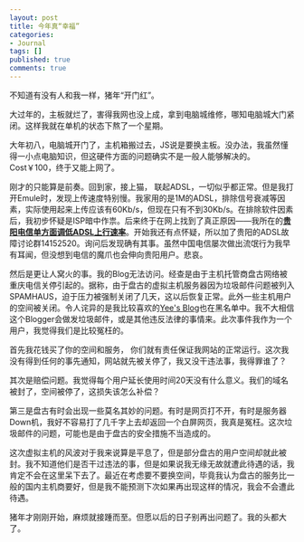 ```yaml
---
layout: post
title: 今年真“幸福”
categories:
- Journal
tags: []
published: true
comments: true
---
```

<p>不知道有没有人和我一样，猪年“开门红”。</p>

<p>大过年的，主板就烂了，害得我网也没上成，拿到电脑城维修，哪知电脑城大门紧闭。这样我就在单机的状态下熬了一个星期。</p>

<p>大年初八，电脑城开门了，主机箱搬过去，JS说是要换主板。没办法，我虽然懂得一小点电脑知识，但这硬件方面的问题确实不是一般人能够解决的。Cost￥100，终于又能上网了。</p>

<p>刚才的只能算是前奏。回到家，接上猫， 联起ADSL，一切似乎都正常。但是我打开Emule时，发现上传速度特别慢。我家用的是1M的ADSL，排除信号衰减等因素，实际使用起来上传应该有60Kb/s，但现在只有不到30Kb/s。在排除软件因素后，我初步怀疑是ISP暗中作祟。后来终于在网上找到了真正原因——我所在的<strong><a href="http://club.gz163.cn/viewthread.php?tid=127912&amp;extra=&amp;page=1"><span class="bold">贵阳电信单方面调低ADSL上行速率</span></a></strong>。开始我还有点怀疑，所以加了贵阳的ADSL故障讨论群14152520。询问后发现确有其事。虽然中国电信屡次做出流氓行为我早有耳闻，但没想到电信的魔爪也会伸向贵阳用户。悲哀。</p>

<p>然后是更让人窝火的事。我的Blog无法访问。经查是由于主机托管商盘古网络被重庆电信关停引起的。据称，由于盘古的虚拟主机服务器因为垃圾邮件问题被列入SPAMHAUS，迫于压力被强制关闭了几天，这以后恢复正常。此外一些主机用户的空间被关闭。令人诧异的是我比较喜欢的<a href="http://iyee.cn">Yee's Blog</a>也在黑名单中。我不大相信这个Blogger会做发垃圾邮件，或是其他违反法律的事情来。此次事件我作为一个用户，我觉得我们是比较冤枉的。</p>

<p>首先我花钱买了你的空间和服务， 你们就有责任保证我网站的正常运行。这次我没有得到任何的事先通知，网站就先被关停了，我又没干违法事，我得罪谁了？</p>

<p>其次是赔偿问题。我觉得每个用户延长使用时间20天没有什么意义。我们的域名被封了，空间被停了，这损失该怎么补偿？</p>

<p>第三是盘古有时会出现一些莫名其妙的问题。有时是网页打不开，有时是服务器Down机，我好不容易打了几千字上去却返回一个白屏网页，我真是冤枉。这次垃圾邮件的问题，可能也是由于盘古的安全措施不当造成的。</p>

<p>这次虚拟主机的风波对于我来说算是平息了，但是部分盘古的用户空间却就此被封。我不知道他们是否干过违法的事，但是如果说我无缘无故就遭此待遇的话，我肯定不会在这里呆下去了。最近在考虑要不要换空间，毕竟我认为盘古的服务比一般的国内主机商要好，但是我不能预测下次如果再出现这样的情况，我会不会遭此待遇。</p>

<p>猪年才刚刚开始，麻烦就接踵而至。但愿以后的日子别再出问题了。我的头都大了。
<p style="direction: ltr"><wbr></wbr></p></p>
